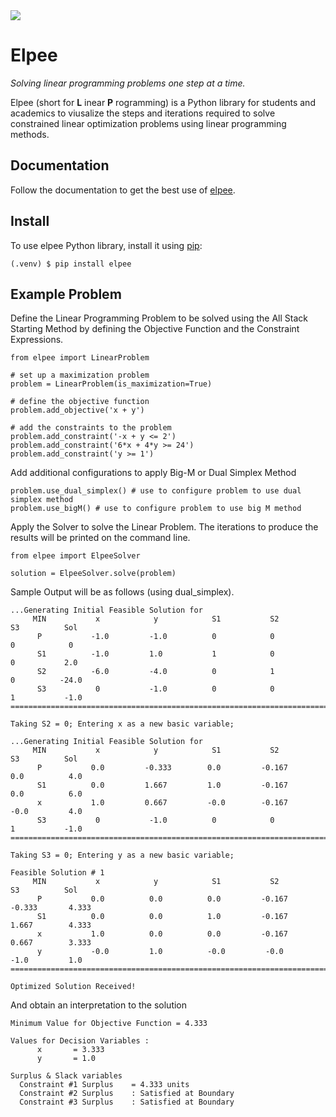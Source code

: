 <img src="https://github.com/navindu-ds/elpee/assets/114894532/81c9a74a-435d-4dd7-bef4-e9d88708cffb">

# Elpee

*Solving linear programming problems one step at a time.*

Elpee (short for **L** inear **P** rogramming) is a Python library for students and academics to viusalize the steps and iterations required to solve constrained linear optimization problems using linear programming methods.

## Documentation

Follow the documentation to get the best use of [elpee](https://elpee.readthedocs.io/).

## Install
To use elpee Python library, install it using [pip](https://pypi.org/project/elpee/):
```
(.venv) $ pip install elpee
```

## Example Problem
Define the Linear Programming Problem to be solved using the All Stack Starting Method by defining the Objective Function and the Constraint Expressions.
```
from elpee import LinearProblem

# set up a maximization problem
problem = LinearProblem(is_maximization=True)

# define the objective function
problem.add_objective('x + y')

# add the constraints to the problem
problem.add_constraint('-x + y <= 2')
problem.add_constraint('6*x + 4*y >= 24')
problem.add_constraint('y >= 1')
```

Add additional configurations to apply Big-M or Dual Simplex Method
```
problem.use_dual_simplex() # use to configure problem to use dual simplex method
problem.use_bigM() # use to configure problem to use big M method
```

Apply the Solver to solve the Linear Problem. The iterations to produce the results will be printed on the command line.
```
from elpee import ElpeeSolver

solution = ElpeeSolver.solve(problem)
```
Sample Output will be as follows (using dual_simplex).
```
...Generating Initial Feasible Solution for
     MIN           x            y            S1           S2           S3          Sol
      P           -1.0         -1.0          0            0            0            0
      S1          -1.0         1.0           1            0            0           2.0
      S2          -6.0         -4.0          0            1            0          -24.0
      S3           0           -1.0          0            0            1           -1.0
===========================================================================================

Taking S2 = 0; Entering x as a new basic variable;

...Generating Initial Feasible Solution for
     MIN           x            y            S1           S2           S3          Sol
      P           0.0         -0.333        0.0         -0.167        0.0          4.0
      S1          0.0         1.667         1.0         -0.167        0.0          6.0
      x           1.0         0.667         -0.0        -0.167        -0.0         4.0
      S3           0           -1.0          0            0            1           -1.0
===========================================================================================

Taking S3 = 0; Entering y as a new basic variable;

Feasible Solution # 1
     MIN           x            y            S1           S2           S3          Sol
      P           0.0          0.0          0.0         -0.167       -0.333       4.333
      S1          0.0          0.0          1.0         -0.167       1.667        4.333
      x           1.0          0.0          0.0         -0.167       0.667        3.333
      y           -0.0         1.0          -0.0         -0.0         -1.0         1.0
===========================================================================================

Optimized Solution Received!
```
And obtain an interpretation to the solution
```
Minimum Value for Objective Function = 4.333

Values for Decision Variables :
      x       = 3.333
      y       = 1.0

Surplus & Slack variables
  Constraint #1 Surplus    = 4.333 units
  Constraint #2 Surplus    : Satisfied at Boundary
  Constraint #3 Surplus    : Satisfied at Boundary
```
